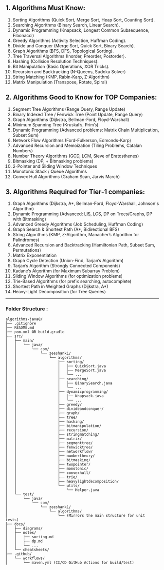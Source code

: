 ## 1. Algorithms Must Know:

1. Sorting Algorithms (Quick Sort, Merge Sort, Heap Sort, Counting Sort). <br>
2. Searching Algorithms (Binary Search, Linear Search). <br>
3. Dynamic Programming (Knapsack, Longest Common Subsequence, Fibonacci) <br>
4. Greedy Algorithms (Activity Selection, Huffman Coding).<br>
5. Divide and Conquer (Merge Sort, Quick Sort, Binary Search). <br>
6. Graph Algorithms (BFS, DFS, Topological Sorting).<br>
7. Tree Traversal Algorithms (Inorder, Preorder, Postorder). <br>
8. Hashing (Collision Resolution Techniques).<br>
9. Bit Manipulation (Basic Operations, XOR Tricks). <br>
10. Recursion and Backtracking (N-Queens, Sudoku Solver)<br>
11. String Matching (KMP, Rabin-Karp, Z-Algorithm)<br>
12. Matrix Manipulation (Transpose, Rotate, Spiral)<br>

## 2. Algorithms Good to Know for TOP Companies:

1. Segment Tree Algorithms (Range Query, Range Update) <br>
2. Binary Indexed Tree / Fenwick Tree (Point Update, Range Query) <br>
3. Graph Algorithms (Dijkstra, Bellman-Ford, Floyd-Warshall) <br>
4. Minimum Spanning Tree (Kruskal’s, Prim’s) <br>
5. Dynamic Programming (Advanced problems: Matrix Chain Multiplication, Subset Sum) <br>
6. Network Flow Algorithms (Ford-Fulkerson, Edmonds-Karp) <br>
7. Advanced Recursion and Memoization (Tiling Problems, Catalan Numbers) <br>
8. Number Theory Algorithms (GCD, LCM, Sieve of Eratosthenes) <br>
9. Bitmasking (DP, + Bitmasking problems) <br>
10. 2-Pointer and Sliding Window Techniques <br>
11. Monotonic Stack / Queue Algorithms <br>
12. Convex Hull Algorithms (Graham Scan, Jarvis March) <br>

## 3. Algorithms Required for Tier-1 companies:

1. Graph Algorithms (Dijkstra, A*, Bellman-Ford, Floyd-Warshall, Johnson's Algorithm) <br>
2. Dynamic Programming (Advanced: LIS, LCS, DP on Trees/Graphs, DP with Bitmasking) <br>
3. Advanced Greedy Algorithms (Job Scheduling, Huffman Coding) <br>
4. Graph Search & Shortest Path (A*, Bidirectional BFS) <br>
5. String Algorithms (KMP, Z-Algorithm, Manacher’s Algorithm for Palindromes) <br>
6. Advanced Recursion and Backtracking (Hamiltonian Path, Subset Sum, Permutations) <br>
7. Matrix Exponentiation <br>
8. Graph Cycle Detection (Union-Find, Tarjan’s Algorithm) <br>
9. Tarjan’s Algorithm (Strongly Connected Components) <br>
10. Kadane’s Algorithm (for Maximum Subarray Problem) <br>
11. Sliding Window Algorithms (for optimization problems) <br>
12. Trie-Based Algorithms (for prefix searching, autocomplete) <br>
13. Shortest Path in Weighted Graphs (Dijkstra, A*) <br>
14. Heavy-Light Decomposition (for Tree Queries) <br>

---
### Folder Structure :

```plaintext
algorithms-java8/
├── .gitignore
├── README.md
├── pom.xml OR build.gradle
├── src/
│   ├── main/
│   │   └── java/
│   │       └── com/
│   │           └── zeeshank1/
│   │               └── algorithms/
│   │                   ├── sorting/
│   │                   │   ├── QuickSort.java
│   │                   │   ├── MergeSort.java
│   │                   │   └── ...
│   │                   ├── searching/
│   │                   │   ├── BinarySearch.java
│   │                   │   └── ...
│   │                   ├── dynamicprogramming/
│   │                   │   ├── Knapsack.java
│   │                   │   └── ...
│   │                   ├── greedy/
│   │                   ├── divideandconquer/
│   │                   ├── graph/
│   │                   ├── tree/
│   │                   ├── hashing/
│   │                   ├── bitmanipulation/
│   │                   ├── recursion/
│   │                   ├── stringmatching/
│   │                   ├── matrix/
│   │                   ├── segmenttree/
│   │                   ├── fenwicktree/
│   │                   ├── networkflow/
│   │                   ├── numbertheory/
│   │                   ├── bitmasking/
│   │                   ├── twopointer/
│   │                   ├── monotonic/
│   │                   ├── convexhull/
│   │                   ├── trie/
│   │                   ├── heavylightdecomposition/
│   │                   └── utils/
│   │                       └── Helper.java
│   └── test/
│       └── java/
│           └── com/
│               └── zeeshank1/
│                   └── algorithms/
│                       └── (Mirrors the main structure for unit tests)
├── docs/
│   ├── diagrams/
│   ├── notes/
│   │   ├── sorting.md
│   │   ├── dp.md
│   │   └── ...
│   └── cheatsheets/
├── .github/
│   └── workflows/
│       └── maven.yml (CI/CD GitHub Actions for build/test)


